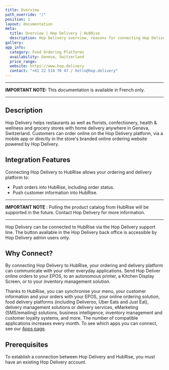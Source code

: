 ```yaml
---
title: Overview
path_override: "/"
position: 1
layout: documentation
meta:
  title: Overview | Hop Delivery | HubRise
  description: Hop Delivery overview, reasons for connecting Hop Delivery to HubRise and summary of integrated features. Synchronise data between your EPOS and your apps.
gallery:
app_info:
  category: Food Ordering Platforms
  availability: Geneva, Switzerland
  price_range:
  website: https://www.hop.delivery
  contact: "+41 22 518 70 47 / hello@hop.delivery"
---
```


---

**IMPORTANT NOTE:** This documentation is available <Link to="/fr/apps/hop-delivery" addLocalePrefix={false}>in French only</Link>.

---

## Description

Hop Delivery helps restaurants as well as florists, confectionery, health & wellness and grocery stores with home delivery anywhere in Geneva, Switzerland. Customers can order online on the Hop Delivery platform, via a mobile app or directly in the store's branded online ordering website powered by Hop Delivery.

## Integration Features

Connecting Hop Delivery to HubRise allows your ordering and delivery platform to:

- Push orders into HubRise, including order status.
- Push customer information into HubRise.

---

**IMPORTANT NOTE** : Pulling the product catalog from HubRise will be supported in the future. Contact Hop Delivery for more information.

---

Hop Delivery can be connected to HubRise via the Hop Delivery support line. The button available in the Hop Delivery back office is accessible by Hop Delivery admin users only.

## Why Connect?

By connecting Hop Delivery to HubRise, your ordering and delivery platform can communicate with your other everyday applications. Send Hop Deliver online orders to your EPOS, to an autonomous printer, a Kitchen Display Screen, or to your inventory management solution.

Thanks to HubRise, you can synchronise your menu, your customer information and your orders with your EPOS, your online ordering solution, food delivery platforms (including Deliveroo, Uber Eats and Just Eat), delivery management solutions or delivery services, eMarketing (SMS/emailing) solutions, business intelligence, inventory management and customer loyalty systems, and more. The number of compatible applications increases every month. To see which apps you can connect, see our [Apps page](/apps).

## Prerequisites

To establish a connection between Hop Delivery and HubRise, you must have an existing Hop Delivery account.
